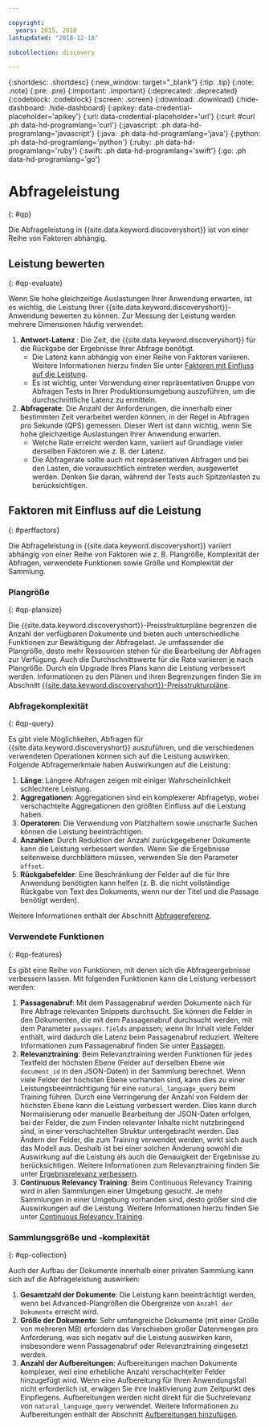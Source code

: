 ```yaml
---

copyright:
  years: 2015, 2018
lastupdated: "2018-12-18"

subcollection: discovery

---
```


{:shortdesc: .shortdesc}
{:new_window: target="_blank"}
{:tip: .tip}
{:note: .note}
{:pre: .pre}
{:important: .important}
{:deprecated: .deprecated}
{:codeblock: .codeblock}
{:screen: .screen}
{:download: .download}
{:hide-dashboard: .hide-dashboard}
{:apikey: data-credential-placeholder='apikey'} 
{:url: data-credential-placeholder='url'}
{:curl: #curl .ph data-hd-programlang='curl'}
{:javascript: .ph data-hd-programlang='javascript'}
{:java: .ph data-hd-programlang='java'}
{:python: .ph data-hd-programlang='python'}
{:ruby: .ph data-hd-programlang='ruby'}
{:swift: .ph data-hd-programlang='swift'}
{:go: .ph data-hd-programlang='go'}

# Abfrageleistung
{: #qp}

Die Abfrageleistung in {{site.data.keyword.discoveryshort}} ist von einer Reihe von Faktoren abhängig. 

## Leistung bewerten 
{: #qp-evaluate}

Wenn Sie hohe gleichzeitige Auslastungen Ihrer Anwendung erwarten, ist es wichtig, die Leistung Ihrer {{site.data.keyword.discoveryshort}}-Anwendung bewerten zu können. Zur Messung der Leistung werden mehrere Dimensionen häufig verwendet:
1.  **Antwort-Latenz** : Die Zeit, die {{site.data.keyword.discoveryshort}} für die Rückgabe der Ergebnisse Ihrer Abfrage benötigt. 
    - Die Latenz kann abhängig von einer Reihe von Faktoren variieren. Weitere Informationen hierzu finden Sie unter [Faktoren mit Einfluss auf die Leistung](/docs/services/discovery?topic=discovery-qp#perffactors). 
    - Es ist wichtig, unter Verwendung einer repräsentativen Gruppe von Abfragen Tests in Ihrer Produktionsumgebung auszuführen, um die durchschnittliche Latenz zu ermitteln. 
1.   **Abfragerate**: Die Anzahl der Anforderungen, die innerhalb einer bestimmten Zeit verarbeitet werden können, in der Regel in Abfragen pro Sekunde (QPS) gemessen. Dieser Wert ist dann wichtig, wenn Sie hohe gleichzeitige Auslastungen Ihrer Anwendung erwarten.  
     - Welche Rate erreicht werden kann, variiert auf Grundlage vieler derselben Faktoren wie z. B. der Latenz. 
     - Die Abfragerate sollte auch mit repräsentativen Abfragen und bei den Lasten, die voraussichtlich eintreten werden, ausgewertet werden. Denken Sie daran, während der Tests auch Spitzenlasten zu berücksichtigen.

## Faktoren mit Einfluss auf die Leistung
{: #perffactors}

Die Abfrageleistung in {{site.data.keyword.discoveryshort}} variiert abhängig von einer Reihe von Faktoren wie z. B. Plangröße, Komplexität der Abfragen, verwendete Funktionen sowie Größe und Komplexität der Sammlung.

### Plangröße
{: #qp-plansize}

Die {{site.data.keyword.discoveryshort}}-Preisstrukturpläne begrenzen die Anzahl der verfügbaren Dokumente und bieten auch unterschiedliche Funktionen zur Bewältigung der Abfragelast. Je umfassender die Plangröße, desto mehr Ressourcen stehen für die Bearbeitung der Abfragen zur Verfügung. Auch die Durchschnittswerte für die Rate variieren je nach Plangröße. Durch ein Upgrade Ihres Plans kann die Leistung verbessert werden. Informationen zu den Plänen und ihren Begrenzungen finden Sie im Abschnitt [{{site.data.keyword.discoveryshort}}-Preisstrukturpläne](/docs/services/discovery?topic=discovery-discovery-pricing-plans#discovery-pricing-plans). 

### Abfragekomplexität
{: #qp-query}

Es gibt viele Möglichkeiten, Abfragen für {{site.data.keyword.discoveryshort}} auszuführen, und die verschiedenen verwendeten Operationen können sich auf die Leistung auswirken. Folgende Abfragemerkmale haben Auswirkungen auf die Leistung:

1.   **Länge**: Längere Abfragen zeigen mit einiger Wahrscheinlichkeit schlechtere Leistung. 
1.   **Aggregationen**: Aggregationen sind ein komplexerer Abfragetyp, wobei verschachtelte Aggregationen den größten Einfluss auf die Leistung haben. 
1.   **Operatoren**: Die Verwendung von Platzhaltern sowie unscharfe Suchen können die Leistung beeinträchtigen.
1.   **Anzahlen**: Durch Reduktion der Anzahl zurückgegebener Dokumente kann die Leistung verbessert werden. Wenn Sie die Ergebnisse seitenweise durchblättern müssen, verwenden Sie den Parameter `offset`. 
1.   **Rückgabefelder**: Eine Beschränkung der Felder auf die für Ihre Anwendung benötigten kann helfen (z. B. die nicht vollständige Rückgabe von Text des Dokuments, wenn nur der Titel und die Passage benötigt werden). 

Weitere Informationen enthält der Abschnitt [Abfragereferenz](/docs/services/discovery?topic=discovery-query-reference#query-reference).

### Verwendete Funktionen
{: #qp-features}

Es gibt eine Reihe von Funktionen, mit denen sich die Abfrageergebnisse verbessern lassen. Mit folgenden Funktionen kann die Leistung verbessert werden:
 
1.   **Passagenabruf**: Mit dem Passagenabruf werden Dokumente nach für Ihre Abfrage relevanten Snippets durchsucht. Sie können die Felder in den Dokumenten, die mit dem Passagenabruf durchsucht werden, mit dem Parameter `passages.fields` anpassen; wenn Ihr Inhalt viele Felder enthält, wird dadurch die Latenz beim Passagenabruf reduziert. Weitere Informationen zum Passagenabruf finden Sie unter [Passagen](/docs/services/discovery?topic=discovery-query-parameters#passages).
1.   **Relevanztraining**: Beim Relevanztraining werden Funktionen für jedes Textfeld der höchsten Ebene (Felder auf derselben Ebene wie `document_id` in den JSON-Daten) in der Sammlung berechnet. Wenn viele Felder der höchsten Ebene vorhanden sind, kann dies zu einer Leistungsbeeinträchtigung für eine `natural_language_query` beim Training führen. Durch eine Verringerung der Anzahl von Feldern der höchsten Ebene kann die Leistung verbessert werden. Dies kann durch Normalisierung oder manuelle Bearbeitung der JSON-Daten erfolgen, bei der Felder, die zum Finden relevanter Inhalte nicht nutzbringend sind, in einer verschachtelten Struktur untergebracht werden. Das Ändern der Felder, die zum Training verwendet werden, wirkt sich auch das Modell aus. Deshalb ist bei einer solchen Änderung sowohl die Auswirkung auf die Leistung als auch die Genauigkeit der Ergebnisse zu berücksichtigen. Weitere Informationen zum Relevanztraining finden Sie unter [Ergebnisrelevanz verbessern](/docs/services/discovery?topic=discovery-improving-result-relevance-with-the-tooling#improving-result-relevance-with-the-tooling).
1.  **Continuous Relevancy Training**: Beim Continuous Relevancy Training wird in allen Sammlungen einer Umgebung gesucht. Je mehr Sammlungen in einer Umgebung vorhanden sind, desto größer sind die Auswirkungen auf die Leistung. Weitere Informationen hierzu finden Sie unter [Continuous Relevancy Training](/docs/services/discovery?topic=discovery-crt#crt).

### Sammlungsgröße und -komplexität
{: #qp-collection} 

Auch der Aufbau der Dokumente innerhalb einer privaten Sammlung kann sich auf die Abfrageleistung auswirken:
1.  **Gesamtzahl der Dokumente**: Die Leistung kann beeinträchtigt werden, wenn bei Advanced-Plangrößen die Obergrenze von `Anzahl der Dokumente` erreicht wird. 
1.  **Größe der Dokumente**: Sehr umfangreiche Dokumente (mit einer Größe von mehreren MB) erfordern das Verschieben großer Datenmengen pro Anforderung, was sich negativ auf die Leistung auswirken kann, insbesondere wenn Passagenabruf oder Relevanztraining eingesetzt werden. 
1.  **Anzahl der Aufbereitungen**: Aufbereitungen machen Dokumente komplexer, weil eine erhebliche Anzahl verschachtelter Felder hinzugefügt wird. Wenn eine Aufbereitung für Ihren Anwendungsfall nicht erforderlich ist, erwägen Sie ihre Inaktivierung zum Zeitpunkt des Einpflegens. Aufbereitungen werden nicht direkt für die Suchrelevanz von `natural_language_query` verwendet. Weitere Informationen zu Aufbereitungen enthält der Abschnitt [Aufbereitungen hinzufügen](/docs/services/discovery?topic=discovery-configservice#adding-enrichments).
